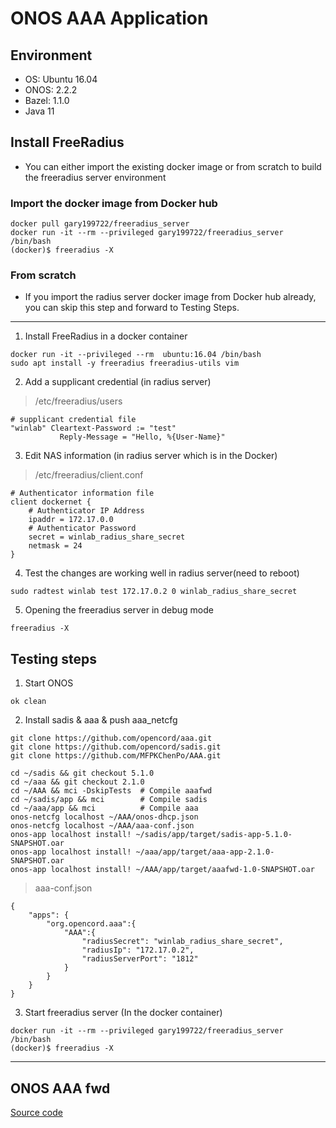 # ONOS AAA Application
## Environment
* OS: Ubuntu 16.04
* ONOS: 2.2.2
* Bazel: 1.1.0
* Java 11
## Install FreeRadius 
* You can either import the existing docker image or from scratch to build the freeradius server environment

### Import the docker image from Docker hub
```bash=
docker pull gary199722/freeradius_server
docker run -it --rm --privileged gary199722/freeradius_server /bin/bash
(docker)$ freeradius -X
```
### From scratch
* If you import the radius server docker image from Docker hub already, you can skip this step and forward to Testing Steps.
---
1. Install FreeRadius in a docker container
```bash=
docker run -it --privileged --rm  ubuntu:16.04 /bin/bash
sudo apt install -y freeradius freeradius-utils vim 
```

2. Add a supplicant credential (in radius server)
> /etc/freeradius/users
```bash=
# supplicant credential file
"winlab" Cleartext-Password := "test"
           Reply-Message = "Hello, %{User-Name}"
```

3. Edit NAS information (in radius server which is in the Docker)
> /etc/freeradius/client.conf
```bash=
# Authenticator information file
client dockernet {
    # Authenticator IP Address                
    ipaddr = 172.17.0.0
    # Authenticator Password
    secret = winlab_radius_share_secret
    netmask = 24
}
```
4. Test the changes are working well in radius server(need to reboot)
```bash=
sudo radtest winlab test 172.17.0.2 0 winlab_radius_share_secret
```
5. Opening the freeradius server in debug mode
```bash=
freeradius -X
```
## Testing steps
1. Start ONOS
```bash=
ok clean
```
2. Install sadis & aaa & push aaa_netcfg
```bash=
git clone https://github.com/opencord/aaa.git
git clone https://github.com/opencord/sadis.git
git clone https://github.com/MFPKChenPo/AAA.git
```
```bash=
cd ~/sadis && git checkout 5.1.0
cd ~/aaa && git checkout 2.1.0
cd ~/AAA && mci -DskipTests  # Compile aaafwd
cd ~/sadis/app && mci        # Compile sadis
cd ~/aaa/app && mci          # Compile aaa
onos-netcfg localhost ~/AAA/onos-dhcp.json
onos-netcfg localhost ~/AAA/aaa-conf.json
onos-app localhost install! ~/sadis/app/target/sadis-app-5.1.0-SNAPSHOT.oar
onos-app localhost install! ~/aaa/app/target/aaa-app-2.1.0-SNAPSHOT.oar
onos-app localhost install! ~/AAA/app/target/aaafwd-1.0-SNAPSHOT.oar
```
> aaa-conf.json
```json=
{
    "apps": {
        "org.opencord.aaa":{
            "AAA":{
                "radiusSecret": "winlab_radius_share_secret",
                "radiusIp": "172.17.0.2",
                "radiusServerPort": "1812"
            }
        }
    }
}
```
3. Start freeradius server (In the docker container)
```bash=
docker run -it --rm --privileged gary199722/freeradius_server /bin/bash
(docker)$ freeradius -X
```


---
## ONOS AAA fwd
[Source code](https://github.com/MFPKChenPo/AAA/blob/master/src/main/java/nctu/winlab/aaafwd/AppComponent.java)

